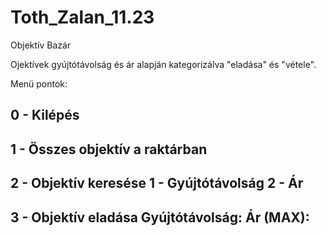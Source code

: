 # Toth_Zalan_11.23

Objektív Bazár

Ojektívek gyújtótávolság és ár alapján kategorizálva "eladása" és "vétele". 

Menü pontok:

0 - Kilépés
-----------

1 - Összes objektív a raktárban
-------------------------------

2 - Objektív keresése
  1 - Gyújtótávolság
  2 - Ár
---------------------

3 - Objektív eladása
  Gyújtótávolság:
  Ár (MAX): 
--------------------
